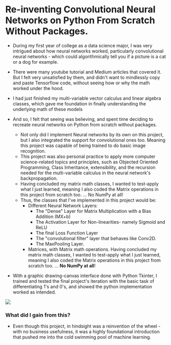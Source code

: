 # Re-inventing Convolutional Neural Networks on Python From Scratch Without Packages.

* During my first year of college as a data science major, I was very intrigued about how neural networks worked, particularly convolutional neural networks - which could algorithmically tell you if a picture is a cat or a dog for example. 
* There were many youtube tutorial and Medium articles that covered it. But I felt very unsatisfied by them, and didn't want to mindlessly copy and paste Tensorflow code, without seeing how or why the math worked under the hood.
* I had just finished my multi-variable vector calculus and linear algebra classes, which gave me foundation in finally understanding the underlying math of these models
* And so, I felt that seeing was believing, and spent time deciding to recreate neural networks on Python from scratch without packages. 
    * Not only did I implement Neural networks by its own on this project, but I also integrated the support for convolutional ones too. Meaning this project was capable of being trained to do basic image recognition.
    * This project was also personal practice to apply more computer science-related topics and principles, such as Objected Oriented Programming, Class Inheritance, extensibility, and the recursion needed for the multi-variable calculus in the neural network's backpropagation.
    * Having concluded my matrix math classes, I wanted to test-apply what I just learned, meaning I also coded the Matrix operations in this project from scratch too. ... No NumPy at all!
    * Thus, the classes that I've implemented in this project would be:
         * Different Neural Network Layers:
            * The "Dense" Layer for Matrix Multiplication with a Bias Addition (MX+b)
            * The Activation Layer for Non-linearities- namely Sigmoid and ReLU
            * The final Loss Function Layer
            * The "convolutional filter" layer that behaves like Conv2D.
            * The MaxPooling Layer.
         * Matrices, with Matrix math operations. Having concluded my matrix math classes, I wanted to test-apply what I just learned, meaning I also coded the Matrix operations in this project from scratch too. ... **No NumPy at all**!

* With a graphic drawing-canvas interface done with Python Tkinter, I trained and tested the final project's iteration with the basic task of differentiating 1's and 0's, and showed the python implementation worked as intended.

![](images/images_HomemadeTF/bootlegCNN_demo_gif.gif)

### What did I gain from this?
* Even though this project, in hindsight was a reinvention of the wheel -with no business usefulness, it was a highly foundational introduction that pushed me into the cold swimming pool of machine learning. 
